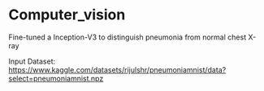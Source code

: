 # Computer_vision
Fine-tuned a Inception-V3 to distinguish pneumonia from normal chest X-ray

Input Dataset: https://www.kaggle.com/datasets/rijulshr/pneumoniamnist/data?select=pneumoniamnist.npz


